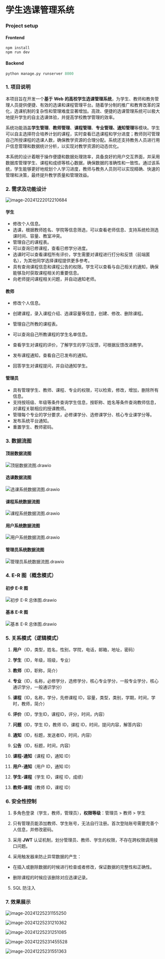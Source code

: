# 学生选课管理系统
###  Project setup
#### Frontend

```vue
npm install
npm run dev
```

#### Backend

```python
python manage.py runserver 8000
```

### 1. 项目说明

本项目旨在开发一个**基于** **Web** **的高校学生选课管理系统**，为学生、教师和教务管理人员提供便捷、有效的选课和课程管理平台。随着学分制的推广和教育改革的深化，选课机制的复杂性和管理难度显著增加。高效、便捷的选课管理系统可以极大地提升学生的自主选课体验，并提高学校教学管理的效率。

系统功能涵盖**学生管理**、**教师管理**、**课程管理**、**专业管理、通知管理**等模块。学生可以自主选择符合培养计划的课程，实时查看已选课程和学分进度；教师则可管理自己所授课程的选课人数，确保教学资源的合理分配。系统还支持教务人员进行用户信息管理和数据统计分析，以实现对教学资源的动态优化。

本系统的设计着眼于操作便捷和数据处理效率，具备良好的用户交互界面，并采用数据库管理学生、课程和成绩等核心数据，确保数据的准确性和一致性。通过该系统，学生能够更好地规划个人学习进度，教师与教务人员则可以实现精确、快速的管理和决策，最终提升教学质量和管理效益。



### 2. 需求及功能设计

![image-20241222012210684](assets/image-20241222012210684.png)

#### 学生

-  修改个人信息。
- 选课，根据教师姓名、学院等信息筛选，可以查看老师信息、支持系统检测选课时间、容量、教室冲突。
- 管理自己的课程表。
- 可以查询已修课程，查看已修学分进度。
- 选课时可以查看课程所有评价，学生需要对课程进行打分和反馈（前端匿名），为其他同学选择课程提供更多参考。
- 具有查询课程信息和课程公告的权限。学生可以查看与自己相关的通知，确保能够及时获取课程相关的重要信息。
- 向老师提问课程相关问题，并自动通知老师。

#### 教师

-  修改个人信息。

- 创建课程，录入课程介绍、选课容量等信息，创建、修改、删除课程。

- 管理自己所教的课程表。

- 可以查询自己所教课程的学生名单信息。

- 查看学生对课程的评价，了解学生的学习反馈，可根据反馈改进教学。

- 发布课程通知，查看自己已发布的通知。

- 回答学生对课程提问，并自动通知学生。

#### 管理员

- 具有管理学生、教师、课程、专业的权限，可以检索，修改，增加，删除所有信息。
- 支持按班级、年级等条件查询学生信息，按职称、姓名等条件查询教师信息，对课程关联相应的授课教师。
- 管理每个专业的学分要求，必修课学分、选修课学分、核心专业课学分等。
- 发布系统平台通知。
- 重置学生、教师密码。



### 3. 数据流图

#### 顶层数据流图

![顶层数据流图.drawio](assets/顶层数据流图.drawio.svg)

#### 选课数据流图

![选课系统数据流图.drawio](assets/选课系统数据流图.drawio.svg)

#### 课程系统数据流图

![课程系统数据流图.drawio](assets/课程系统数据流图.drawio.svg)

#### 用户系统数据流图

![用户系统数据流图.drawio](assets/用户系统数据流图.drawio.svg)

#### 管理员系统数据流图

![管理员系统数据流图.drawio](assets/管理员系统数据流图.drawio.svg)



### 4. E-R 图（概念模式）

#### 初步 E-R 图

![初步 E-R 总体图.drawio](assets/初步E-R.drawio.png)

#### 基本 E-R 图

![基本 E-R 总体图.drawio](assets/基本E-R.drawio.png)

### 5. 关系模式（逻辑模式）

1. **用户**（ID，类型，姓名，性别，学院，电话，邮箱，地址，密码）

2. **学生**（ID，年级，班级，专业）

3. **教师**（ID，职称，简介）

4. **专业**（ID，名称，必修学分，选修学分，核心专业学分，一般专业学分，核心通识学分，一般通识学分）

5. **课程**（ID，名称，学分，先修课程 ID，容量，类型，类别，学期，时间，学时，教师，简介）

6. **评价**（ID，学生ID，课程ID，评分，时间，内容）

7. **问题**（ID，学生 ID，教师 ID，课程 ID，时间，提问内容，解答内容）

8. **通知**（ID，标题，发送者ID，时间，内容）

9. **公告**（ID，标题，时间，内容）

10. **课程-通知**（课程 ID，通知 ID）

11. **用户-通知**（用户 ID，通知 ID）

12. **学生-课程**（学生 ID，课程 ID，成绩）

13. **教师-课程**（教师 ID，课程 ID）

### 6. 安全性控制

1. 多角色登录（学生，教师，管理员），**权限等级**：管理员 > 教师 > 学生

2. 只有管理员能添加教师、学生账号，无法自行注册。首次登陆账号需要完善个人信息，并修改密码。

3. 采用 **JWT** 认证机制，划分管理员、教师、学生的权限，不存在跨权限调用接口问题。

4. 采用触发器来防止异常数据的产生：

  - 在插入或删除数据的时候进行检查或者修改，保证数据的完整性和正确性。

  - 删除课程的时候应该删除对应选课记录。

5. SQL 防注入

### 7. 效果展示

![image-20241225231155250](assets/image-20241225231155250.png)

![image-20241225231210362](assets/image-20241225231210362.png)

![image-20241225231251085](assets/image-20241225231251085.png)

![image-20241225231455528](assets/image-20241225231455528.png)

![image-20241225231551363](assets/image-20241225231551363.png)

